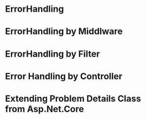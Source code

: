 # ErrorHandling
# ErrorHandling by Middlware
# ErrorHandling by Filter
# Error Handling by Controller
# Extending Problem Details Class from Asp.Net.Core

